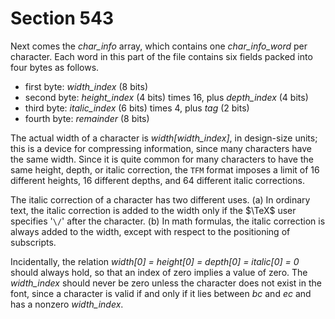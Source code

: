 # Section 543

Next comes the *char_info* array, which contains one *char_info_word* per character.
Each word in this part of the file contains six fields packed into four bytes as follows.

- first byte: *width_index* (8 bits)
- second byte: *height_index* (4 bits) times 16, plus *depth_index* (4&nbsp;bits)
- third byte: *italic_index* (6 bits) times 4, plus *tag* (2&nbsp;bits)
- fourth byte: *remainder* (8 bits)

The actual width of a character is *width[width_index]*, in design-size units;
this is a device for compressing information, since many characters have the same width.
Since it is quite common for many characters to have the same height, depth, or italic correction, the `TFM` format imposes a limit of 16 different heights, 16 different depths, and 64 different italic corrections.

The italic correction of a character has two different uses.
(a)&nbsp;In ordinary text, the italic correction is added to the width only if the $\TeX$ user specifies '`\/`' after the character.
(b)&nbsp;In math formulas, the italic correction is always added to the width, except with respect to the positioning of subscripts.

Incidentally, the relation *width[0] = height[0] = depth[0] = italic[0] = 0* should always hold, so that an index of zero implies a value of zero.
The *width_index* should never be zero unless the character does not exist in the font, since a character is valid if and only if it lies between *bc* and *ec* and has a nonzero *width_index*.
